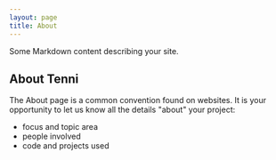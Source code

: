 ```yaml
---
layout: page
title: About
---
```


Some Markdown content describing your site.

## About Tenni

The About page is a common convention found on websites.
It is your opportunity to let us know all the details "about" your project:

- focus and topic area
- people involved
- code and projects used
